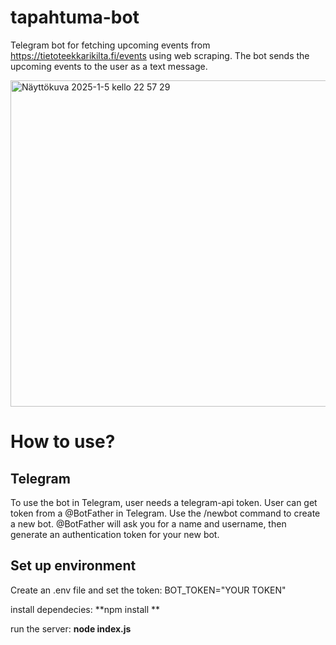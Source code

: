# tapahtuma-bot
Telegram bot for fetching upcoming events from https://tietoteekkarikilta.fi/events using web scraping. 
The bot sends the upcoming events to the user as a text message. 

<img width="522" alt="Näyttökuva 2025-1-5 kello 22 57 29" src="https://github.com/user-attachments/assets/43da3dd2-f390-4c84-929a-9f4273f71ab5" />

# How to use?

## Telegram
To use the bot in Telegram, user needs a telegram-api token. 
User can get token from a @BotFather in Telegram.
Use the /newbot command to create a new bot. 
@BotFather will ask you for a name and username, 
then generate an authentication token for your new bot.

## Set up environment
Create an .env file and set the token:
BOT_TOKEN="YOUR TOKEN"

install dependecies:
**npm install **

run the server:
**node index.js**




